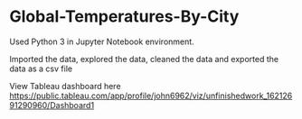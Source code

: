 # Global-Temperatures-By-City

Used Python 3 in Jupyter Notebook environment.

Imported the data,
explored the data,
cleaned the data and
exported the data as a csv file

View Tableau dashboard here https://public.tableau.com/app/profile/john6962/viz/unfinishedwork_16212691290960/Dashboard1
